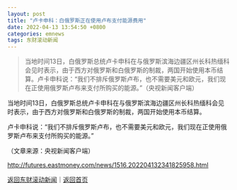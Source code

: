 ```yaml
---
layout: post
title: "卢卡申科：白俄罗斯正在使用卢布支付能源费用"
date: 2022-04-13 13:54:50 +0800
categories: emnews
tags: 东财滚动新闻
---
```

> 当地时间13日，白俄罗斯总统卢卡申科在与俄罗斯滨海边疆区州长科热缅科会见时表示，由于西方对俄罗斯和白俄罗斯的制裁，两国开始使用本币结算。卢卡申科说：“我们不排斥俄罗斯卢布，也不需要美元和欧元，我们现在正使用俄罗斯卢布来支付所购买的能源。”（央视新闻客户端）

<p>当地时间13日，白俄罗斯总统卢卡申科在与俄罗斯滨海边疆区州长科热缅科会见时表示，由于西方对俄罗斯和白俄罗斯的制裁，两国开始使用本币结算。</p><p>卢卡申科说：“我们不排斥俄罗斯卢布，也不需要美元和欧元，我们现在正使用俄罗斯卢布来支付所购买的能源。”</p><p class="em_media">（文章来源：央视新闻客户端）</p>

<http://futures.eastmoney.com/news/1516,202204132341825958.html>

[返回东财滚动新闻](//finews.withounder.com/emnews/)｜[返回首页](//finews.withounder.com/)